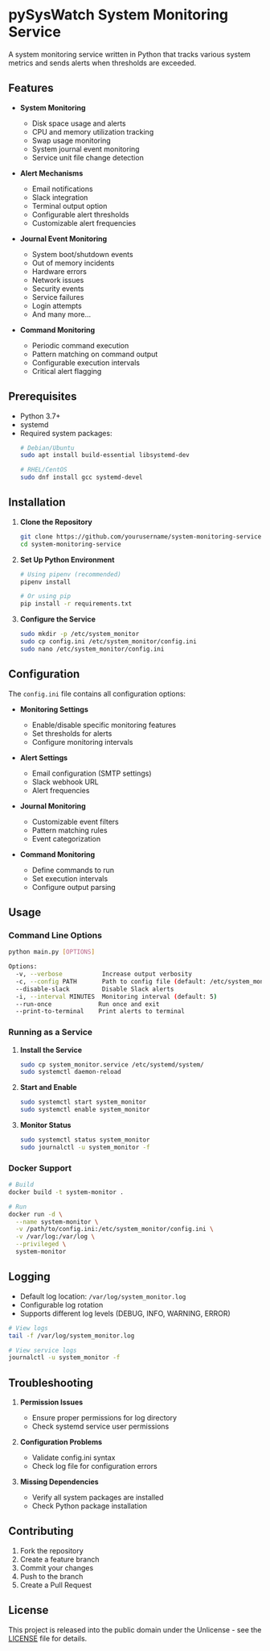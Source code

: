 # pySysWatch System Monitoring Service

A system monitoring service written in Python that tracks various system metrics and sends alerts when thresholds are exceeded.

## Features

- **System Monitoring**
  - Disk space usage and alerts
  - CPU and memory utilization tracking
  - Swap usage monitoring
  - System journal event monitoring
  - Service unit file change detection
  
- **Alert Mechanisms**
  - Email notifications
  - Slack integration
  - Terminal output option
  - Configurable alert thresholds
  - Customizable alert frequencies

- **Journal Event Monitoring**
  - System boot/shutdown events
  - Out of memory incidents
  - Hardware errors
  - Network issues
  - Security events
  - Service failures
  - Login attempts
  - And many more...

- **Command Monitoring**
  - Periodic command execution
  - Pattern matching on command output
  - Configurable execution intervals
  - Critical alert flagging

## Prerequisites

- Python 3.7+
- systemd
- Required system packages:
  ```bash
  # Debian/Ubuntu
  sudo apt install build-essential libsystemd-dev

  # RHEL/CentOS
  sudo dnf install gcc systemd-devel
  ```

## Installation

1. **Clone the Repository**
   ```bash
   git clone https://github.com/yourusername/system-monitoring-service.git
   cd system-monitoring-service
   ```

2. **Set Up Python Environment**
   ```bash
   # Using pipenv (recommended)
   pipenv install

   # Or using pip
   pip install -r requirements.txt
   ```

3. **Configure the Service**
   ```bash
   sudo mkdir -p /etc/system_monitor
   sudo cp config.ini /etc/system_monitor/config.ini
   sudo nano /etc/system_monitor/config.ini
   ```

## Configuration

The `config.ini` file contains all configuration options:

- **Monitoring Settings**
  - Enable/disable specific monitoring features
  - Set thresholds for alerts
  - Configure monitoring intervals

- **Alert Settings**
  - Email configuration (SMTP settings)
  - Slack webhook URL
  - Alert frequencies

- **Journal Monitoring**
  - Customizable event filters
  - Pattern matching rules
  - Event categorization

- **Command Monitoring**
  - Define commands to run
  - Set execution intervals
  - Configure output parsing

## Usage

### Command Line Options

```bash
python main.py [OPTIONS]

Options:
  -v, --verbose           Increase output verbosity
  -c, --config PATH       Path to config file (default: /etc/system_monitor/config.ini)
  --disable-slack         Disable Slack alerts
  -i, --interval MINUTES  Monitoring interval (default: 5)
  --run-once             Run once and exit
  --print-to-terminal    Print alerts to terminal
```

### Running as a Service

1. **Install the Service**
   ```bash
   sudo cp system_monitor.service /etc/systemd/system/
   sudo systemctl daemon-reload
   ```

2. **Start and Enable**
   ```bash
   sudo systemctl start system_monitor
   sudo systemctl enable system_monitor
   ```

3. **Monitor Status**
   ```bash
   sudo systemctl status system_monitor
   sudo journalctl -u system_monitor -f
   ```

### Docker Support

```bash
# Build
docker build -t system-monitor .

# Run
docker run -d \
  --name system-monitor \
  -v /path/to/config.ini:/etc/system_monitor/config.ini \
  -v /var/log:/var/log \
  --privileged \
  system-monitor
```

## Logging

- Default log location: `/var/log/system_monitor.log`
- Configurable log rotation
- Supports different log levels (DEBUG, INFO, WARNING, ERROR)

```bash
# View logs
tail -f /var/log/system_monitor.log

# View service logs
journalctl -u system_monitor -f
```

## Troubleshooting

1. **Permission Issues**
   - Ensure proper permissions for log directory
   - Check systemd service user permissions

2. **Configuration Problems**
   - Validate config.ini syntax
   - Check log file for configuration errors

3. **Missing Dependencies**
   - Verify all system packages are installed
   - Check Python package installation

## Contributing

1. Fork the repository
2. Create a feature branch
3. Commit your changes
4. Push to the branch
5. Create a Pull Request

## License

This project is released into the public domain under the Unlicense - see the [LICENSE](LICENSE) file for details.

